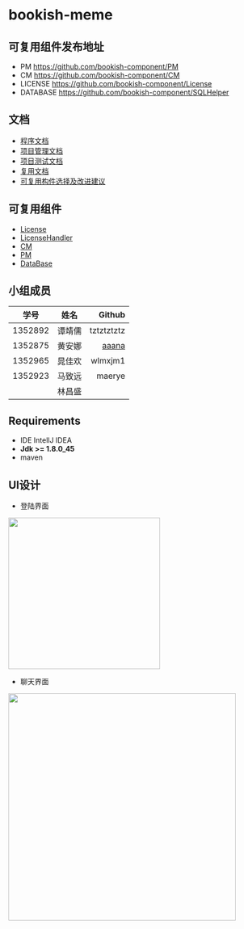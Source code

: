 # bookish-meme

## 可复用组件发布地址
- PM <https://github.com/bookish-component/PM>
- CM <https://github.com/bookish-component/CM>
- LICENSE <https://github.com/bookish-component/License>
- DATABASE <https://github.com/bookish-component/SQLHelper>


## 文档
- [程序文档](https://github.com/tztztztztz/bookish-meme/tree/master/doc/product)
- [项目管理文档](https://github.com/tztztztztz/bookish-meme/tree/master/doc/management)
- [项目测试文档](https://github.com/tztztztztz/bookish-meme/tree/master/doc/test)
- [复用文档](https://github.com/tztztztztz/bookish-meme/tree/master/doc/reuse)
- [可复用构件选择及改进建议](https://github.com/tztztztztz/bookish-meme/blob/master/doc/reuseRecommodation/%E5%8F%AF%E5%A4%8D%E7%94%A8%E6%9E%84%E4%BB%B6%E9%80%89%E6%8B%A9%E5%8F%8A%E6%94%B9%E8%BF%9B%E5%BB%BA%E8%AE%AE.md)

## 可复用组件
  - [License](https://github.com/tztztztztz/bookish-meme/tree/master/tzlicense)
  - [LicenseHandler](https://github.com/tztztztztz/bookish-meme/tree/master/license-handler)
  - [CM](https://github.com/tztztztztz/bookish-meme/tree/master/cm)
  - [PM](https://github.com/tztztztztz/bookish-meme/tree/master/pm)
  - [DataBase](https://github.com/bookish-component/SQLHelper)


## 小组成员

| 学号 | 姓名 | Github |
| -----|:----:| ----:|
| 1352892    | 谭靖儒    |   tztztztztz  |
| 1352875    | 黄安娜   | [aaana](https://github.com/aaana)    |
| 1352965    | 晁佳欢    | wlmxjm1    |
| 1352923    | 马致远    | maerye    |
|     | 林昌盛    |     |


## Requirements

- IDE IntellJ IDEA
- **Jdk >= 1.8.0_45**
- maven

## UI设计
- 登陆界面     
<img src= "https://raw.githubusercontent.com/tztztztztz/bookish-meme/master/doc/img/login.png" height=300>

- 聊天界面       
<img src= "https://raw.githubusercontent.com/tztztztztz/bookish-meme/master/doc/img/chatting.png" height=450>




